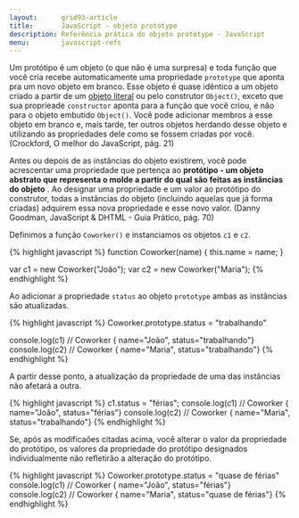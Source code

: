 ```yaml
---
layout:      grid93-article
title:       JavaScript - objeto prototype
description: Referência prática do objeto prototype - JavaScript
menu:        javascript-refs
---
```


Um protótipo é um objeto (o que não é uma surpresa) e toda função que você cria recebe automaticamente uma propriedade
`prototype` que aponta pra um novo objeto em branco. Esse objeto é quase idêntico a um objeto criado a partir de um
[objeto literal](/javascript/refs/objeto-literal/) ou pelo construtor `Object()`, exceto que sua proprieade `constructor`
aponta para a função que você criou, e não para o objeto embutido `Object()`. Você pode adicionar membros a esse objeto
em branco e, mais tarde, ter outros objetos herdando desse objeto e utilizando as propriedades dele como se fossem
criadas por você. (Crockford, O melhor do JavaScript, pág. 21)

Antes ou depois de as instâncias do objeto existirem, você pode acrescentar uma propriedade que pertença ao __protótipo -
um objeto abstrato que representa o molde a partir do qual são feitas as instâncias do objeto__ . Ao designar uma
propriedade e um valor ao protótipo do construtor, todas a instâncias do objeto (incluindo aquelas que já forma criadas)
adquirem essa nova propriedade e esse novo valor. (Danny Goodman, JavaScript & DHTML - Guia Prático, pág. 70)

Definimos a função `Coworker()` e instanciamos os objetos `c1` e `c2`.

{% highlight javascript %}
function Coworker(name) {
  this.name = name;
}

var c1 = new Coworker("João");
var c2 = new Coworker("Maria");
{% endhighlight %}

Ao adicionar a propriedade `status` ao objeto `prototype` ambas as instâncias são atualizadas.

{% highlight javascript %}
Coworker.prototype.status = "trabalhando"

console.log(c1) // Coworker { name="João", status="trabalhando"}
console.log(c2) // Coworker { name="Maria", status="trabalhando"}
{% endhighlight %}

A partir desse ponto, a atualização da propriedade de uma das instâncias não afetará a outra. 

{% highlight javascript %}
c1.status = "férias";
console.log(c1) // Coworker { name="João", status="férias"}
console.log(c2) // Coworker { name="Maria", status="trabalhando"}
{% endhighlight %}

Se, após as modificaões citadas acima, você alterar o valor da propriedade do protótipo, os valores da propriedade do
protótipo designados individualmente não refletirão a alteração do protótipo.

{% highlight javascript %}
Coworker.prototype.status = "quase de férias"
console.log(c1) // Coworker { name="João", status="férias"}
console.log(c2) // Coworker { name="Maria", status="quase de férias"}
{% endhighlight %}